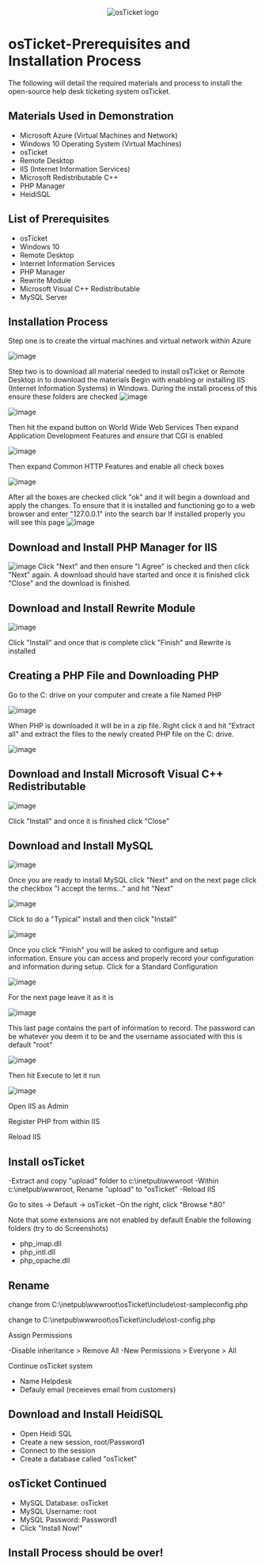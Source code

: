 <p align="center">
<img src="https://i.imgur.com/Clzj7Xs.png" alt="osTicket logo"/>
</p>
 <h1>osTicket-Prerequisites and Installation Process</h1>
 The following will detail the required materials and process to install the open-source help desk ticketing system osTicket.

 <h2> Materials Used in Demonstration </h2>

 - Microsoft Azure (Virtual Machines and Network)
 - Windows 10 Operating System (Virtual Machines)
 - osTicket
 - Remote Desktop
 - IIS (Internet Information Services)
 - Microsoft Redistributable C++
 - PHP Manager
 - HeidiSQL

<h2> List of Prerequisites </h2>

-  osTicket
-  Windows 10
-  Remote Desktop
-  Internet Information Services
-  PHP Manager
-  Rewrite Module
-  Microsoft Visual C++ Redistributable
-  MySQL Server

<h2>Installation Process</h2>

Step one is to create the virtual machines and virtual network within Azure

![image](https://github.com/CamdenMarshall/osticket-prereqs/assets/153537343/7bdff5a9-f0da-4e21-a369-01e6c4c38b02)


Step two is to download all material needed to install osTicket or Remote Desktop in to download the materials
Begin with enabling or installing IIS (Internet Information Systems) in Windows.
During the install process of this ensure these folders are checked
![image](https://github.com/CamdenMarshall/osticket-prereqs/assets/153537343/4d102372-8387-4a18-9c13-62e3c3930eb5)

![image](https://github.com/CamdenMarshall/osticket-prereqs/assets/153537343/6aebaead-9d40-4518-875d-9dc4e123b6a8)

Then hit the expand button on World Wide Web Services 
Then expand Application Development Features and ensure that CGI is enabled

![image](https://github.com/CamdenMarshall/osticket-prereqs/assets/153537343/a3501fe5-f7b2-4095-bb52-518e3cda15f2)

Then expand Common HTTP Features and enable all check boxes

![image](https://github.com/CamdenMarshall/osticket-prereqs/assets/153537343/4a12df17-2a09-48ef-a340-ab88314fbf0b)

After all the boxes are checked click "ok" and it will begin a download and apply the changes.
To ensure that it is installed and functioning go to a web browser and enter "127.0.0.1" into the search bar
If installed properly you will see this page
![image](https://github.com/CamdenMarshall/osticket-prereqs/assets/153537343/d9df5bac-aee0-482a-8fc6-77e29cdd73f5)


<h2>Download and Install PHP Manager for IIS</h2>

![image](https://github.com/CamdenMarshall/osticket-prereqs/assets/153537343/70ea7023-04b8-4ea6-b194-acd5dd8e532e)
Click "Next" and then ensure "I Agree" is checked and then click "Next" again. A download should have started and once it is finished click "Close" and the download is finished.

<h2>Download and Install Rewrite Module</h2>

![image](https://github.com/CamdenMarshall/osticket-prereqs/assets/153537343/48aa5a17-ae13-4d38-9cf7-2d1d71480538)

Click "Install" and once that is complete click "Finish" and Rewrite is installed

<h2>Creating a PHP File and Downloading PHP</h2>

Go to the C: drive on your computer and create a file Named PHP

![image](https://github.com/CamdenMarshall/osticket-prereqs/assets/153537343/438adae4-4759-490f-9198-df35f950d329)

When PHP is downloaded it will be in a zip file. Right click it and hit "Extract all" and extract the files to the newly created PHP file on the C: drive.

![image](https://github.com/CamdenMarshall/osticket-prereqs/assets/153537343/4f81fbee-b517-4025-9af5-d0f1aeaaea81)


<h2>Download and Install Microsoft Visual C++ Redistributable</h2>

![image](https://github.com/CamdenMarshall/osticket-prereqs/assets/153537343/2f89b9a9-88d4-4f41-a301-b018aab972e1)

Click "Install" and once it is finished click "Close"

<h2>Download and Install MySQL</h2>

![image](https://github.com/CamdenMarshall/osticket-prereqs/assets/153537343/957591f3-5e44-4ca2-be2b-ffc52533e51f)

Once you are ready to install MySQL click "Next" and on the next page click the checkbox "I accept the terms..." and hit "Next"

![image](https://github.com/CamdenMarshall/osticket-prereqs/assets/153537343/db574e7f-5242-4202-9f07-15ff6b38591c)

Click to do a "Typical" install and then click "Install"

![image](https://github.com/CamdenMarshall/osticket-prereqs/assets/153537343/1ee70b34-73c1-4fd9-90c2-d576d49869d9)


Once you click "Finish" you will be asked to configure and setup information. Ensure you can access and properly record your configuration and information during setup. Click for a Standard Configuration

![image](https://github.com/CamdenMarshall/osticket-prereqs/assets/153537343/a2cd725d-57eb-41ab-a591-541cf70dbf10)

For the next page leave it as it is

![image](https://github.com/CamdenMarshall/osticket-prereqs/assets/153537343/75201d91-f9b7-4c60-b588-5a4d1b46353a)

This last page contains the part of information to record. The password can be whatever you deem it to be and the username associated with this is default "root"

![image](https://github.com/CamdenMarshall/osticket-prereqs/assets/153537343/68e3ad26-b360-4082-866f-686a74da1195)

Then hit Execute to let it run

![image](https://github.com/CamdenMarshall/osticket-prereqs/assets/153537343/901d83a8-da02-49dc-952b-d72b69f34a51)



Open IIS as Admin

Register PHP from within IIS

Reload IIS

<h2>Install osTicket</h2>
-Extract and copy "upload" folder to c:\inetpub\wwwroot
-Within c:\inetpub\wwwroot, Rename "upload" to "osTicket"
-Reload IIS

Go to sites -> Default -> osTicket
-On the right, click "Browse *.80"

Note that some extensions are not enabled by default
Enable the following folders
(try to do Screenshots)

- php_imap.dll
- php_intl.dll
- php_opache.dll

<h2>Rename</h2>
change from C:\inetpub\wwwroot\osTicket\include\ost-sampleconfig.php

change to   C:\inetpub\wwwroot\osTicket\include\ost-config.php

Assign Permissions

-Disable inheritance > Remove All
-New Permissions > Everyone > All

Continue osTicket system

- Name Helpdesk
- Defauly email (receieves email from customers)

<h2>Download and Install HeidiSQL</h2>

-  Open Heidi SQL
-  Create a new session, root/Password1
-  Connect to the session
-  Create a database called "osTicket"

<h2>osTicket Continued</h2>

- MySQL Database: osTicket
- MySQL Username: root
- MySQL Password: Password1
- Click "Install Now!"

<h2>Install Process should be over!</h2>
